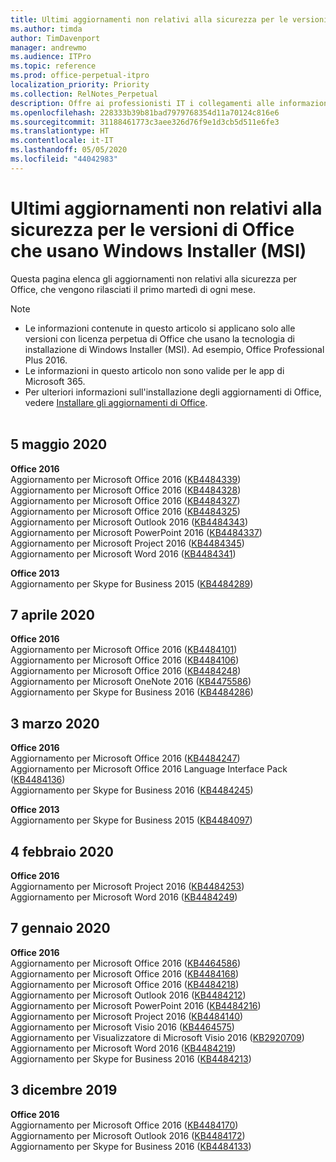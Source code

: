 ```yaml
---
title: Ultimi aggiornamenti non relativi alla sicurezza per le versioni di Office che usano Windows Installer (MSI)
ms.author: timda
author: TimDavenport
manager: andrewmo
ms.audience: ITPro
ms.topic: reference
ms.prod: office-perpetual-itpro
localization_priority: Priority
ms.collection: RelNotes_Perpetual
description: Offre ai professionisti IT i collegamenti alle informazioni sugli aggiornamenti più recenti non relativi alla sicurezza delle versioni con licenza perpetua di Office 2016, Office 2013 e Office 2010
ms.openlocfilehash: 228333b39b81bad7979768354d11a70124c816e6
ms.sourcegitcommit: 31188461773c3aee326d76f9e1d3cb5d511e6fe3
ms.translationtype: HT
ms.contentlocale: it-IT
ms.lasthandoff: 05/05/2020
ms.locfileid: "44042983"
---
```

# <a name="latest-non-security-updates-for-versions-of-office-that-use-windows-installer-msi"></a>Ultimi aggiornamenti non relativi alla sicurezza per le versioni di Office che usano Windows Installer (MSI)

Questa pagina elenca gli aggiornamenti non relativi alla sicurezza per Office, che vengono rilasciati il primo martedì di ogni mese.

> [!NOTE]
> - Le informazioni contenute in questo articolo si applicano solo alle versioni con licenza perpetua di Office che usano la tecnologia di installazione di Windows Installer (MSI). Ad esempio, Office Professional Plus 2016.
> - Le informazioni in questo articolo non sono valide per le app di Microsoft 365.
> - Per ulteriori informazioni sull'installazione degli aggiornamenti di Office, vedere [Installare gli aggiornamenti di Office](https://support.office.com/article/2ab296f3-7f03-43a2-8e50-46de917611c5).
<br/><br/>

## <a name="may-5-2020"></a>5 maggio 2020

**Office 2016**<br/>
Aggiornamento per Microsoft Office 2016 ([KB4484339](https://support.microsoft.com/help/4484339))<br/> Aggiornamento per Microsoft Office 2016 ([KB4484328](https://support.microsoft.com/help/4484328))<br/> Aggiornamento per Microsoft Office 2016 ([KB4484327](https://support.microsoft.com/help/4484327))<br/> Aggiornamento per Microsoft Office 2016 ([KB4484325](https://support.microsoft.com/help/4484325))<br/> Aggiornamento per Microsoft Outlook 2016 ([KB4484343](https://support.microsoft.com/help/4484343))<br/> Aggiornamento per Microsoft PowerPoint 2016 ([KB4484337](https://support.microsoft.com/help/4484337))<br/> Aggiornamento per Microsoft Project 2016 ([KB4484345](https://support.microsoft.com/help/4484345))<br/> Aggiornamento per Microsoft Word 2016 ([KB4484341](https://support.microsoft.com/help/4484341))<br/> 


**Office 2013**<br/>
Aggiornamento per Skype for Business 2015 ([KB4484289](https://support.microsoft.com/help/4484289))<br/>

## <a name="april-7-2020"></a>7 aprile 2020

**Office 2016**<br/>
Aggiornamento per Microsoft Office 2016 ([KB4484101](https://support.microsoft.com/help/4484101))<br/>
Aggiornamento per Microsoft Office 2016 ([KB4484106](https://support.microsoft.com/help/4484106))<br/>
Aggiornamento per Microsoft Office 2016 ([KB4484248](https://support.microsoft.com/help/4484248))<br/>
Aggiornamento per Microsoft OneNote 2016 ([KB4475586](https://support.microsoft.com/help/4475586))<br/>
Aggiornamento per Skype for Business 2016 ([KB4484286](https://support.microsoft.com/help/4484286)) <br/>


## <a name="march-3-2020"></a>3 marzo 2020

**Office 2016**<br/>
Aggiornamento per Microsoft Office 2016 ([KB4484247](https://support.microsoft.com/help/4484247))<br/> Aggiornamento per Microsoft Office 2016 Language Interface Pack ([KB4484136](https://support.microsoft.com/help/4484136))<br/>
Aggiornamento per Skype for Business 2016 ([KB4484245](https://support.microsoft.com/help/4484245)) <br/>

**Office 2013**<br/>
Aggiornamento per Skype for Business 2015 ([KB4484097](https://support.microsoft.com/help/4484097))<br/>


## <a name="february-4-2020"></a>4 febbraio 2020

**Office 2016**<br/>
Aggiornamento per Microsoft Project 2016 ([KB4484253](https://support.microsoft.com/help/4484253)) <br/>
Aggiornamento per Microsoft Word 2016 ([KB4484249](https://support.microsoft.com/help/4484249)) <br/>

## <a name="january-7-2020"></a>7 gennaio 2020

**Office 2016**<br/>
Aggiornamento per Microsoft Office 2016 ([KB4464586](https://support.microsoft.com/help/4464586)) <br/>
Aggiornamento per Microsoft Office 2016 ([KB4484168](https://support.microsoft.com/help/4484168)) <br/>
Aggiornamento per Microsoft Office 2016 ([KB4484218](https://support.microsoft.com/help/4484218)) <br/>
Aggiornamento per Microsoft Outlook 2016 ([KB4484212](https://support.microsoft.com/help/4484212)) <br/>
Aggiornamento per Microsoft PowerPoint 2016 ([KB4484216](https://support.microsoft.com/help/4484216)) <br/>
Aggiornamento per Microsoft Project 2016 ([KB4484140](https://support.microsoft.com/help/4484140)) <br/>
Aggiornamento per Microsoft Visio 2016 ([KB4464575](https://support.microsoft.com/help/4464575)) <br/>
Aggiornamento per Visualizzatore di Microsoft Visio 2016 ([KB2920709](https://support.microsoft.com/help/2920709)) <br/>
Aggiornamento per Microsoft Word 2016 ([KB4484219](https://support.microsoft.com/help/4484219)) <br/>
Aggiornamento per Skype for Business 2016 ([KB4484213](https://support.microsoft.com/help/4484213)) <br/>


## <a name="december-3-2019"></a>3 dicembre 2019

**Office 2016**<br/>
Aggiornamento per Microsoft Office 2016 ([KB4484170](https://support.microsoft.com/help/4484170)) <br/>
Aggiornamento per Microsoft Outlook 2016 ([KB4484172](https://support.microsoft.com/help/4484172)) <br/>
Aggiornamento per Skype for Business 2016 ([KB4484133](https://support.microsoft.com/help/4484133)) <br/>


